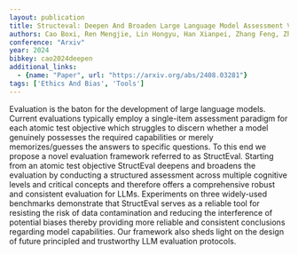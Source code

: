 ```yaml
---
layout: publication
title: Structeval: Deepen And Broaden Large Language Model Assessment Via Structured Evaluation
authors: Cao Boxi, Ren Mengjie, Lin Hongyu, Han Xianpei, Zhang Feng, Zhan Junfeng, Sun Le
conference: "Arxiv"
year: 2024
bibkey: cao2024deepen
additional_links:
  - {name: "Paper", url: "https://arxiv.org/abs/2408.03281"}
tags: ['Ethics And Bias', 'Tools']
---
```

Evaluation is the baton for the development of large language models. Current evaluations typically employ a single-item assessment paradigm for each atomic test objective which struggles to discern whether a model genuinely possesses the required capabilities or merely memorizes/guesses the answers to specific questions. To this end we propose a novel evaluation framework referred to as StructEval. Starting from an atomic test objective StructEval deepens and broadens the evaluation by conducting a structured assessment across multiple cognitive levels and critical concepts and therefore offers a comprehensive robust and consistent evaluation for LLMs. Experiments on three widely-used benchmarks demonstrate that StructEval serves as a reliable tool for resisting the risk of data contamination and reducing the interference of potential biases thereby providing more reliable and consistent conclusions regarding model capabilities. Our framework also sheds light on the design of future principled and trustworthy LLM evaluation protocols.
